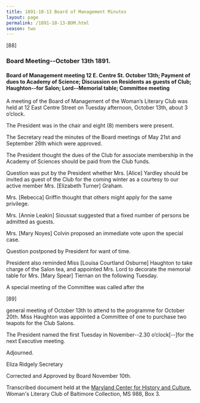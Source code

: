 ```yaml
---
title: 1891-10-13 Board of Management Minutes
layout: page
permalink: /1891-10-13-BOM.html
season: two
---
```

[88]

### Board Meeting--October 13th 1891.

#### Board of Management meeting 12 E. Centre St. October 13th; Payment of dues to Academy of Science; Discussion on Residents as guests of Club; Haughton--for Salon; Lord--Memorial table; Committee meeting

A meeting of the Board of Management of the Woman’s Literary Club was held at 12 East Centre Street on Tuesday afternoon, October 13th, about 3 o’clock.

The President was in the chair and eight (8) members were present.

The Secretary read the minutes of the Board meetings of May 21st and September 26th which were approved.

The President thought the dues of the Club for associate membership in the Academy of Sciences should be paid from the Club funds.

Question was put by the President whether Mrs. [Alice] Yardley should be invited as guest of the Club for the coming winter as a courtesy to our active member Mrs. [Elizabeth Turner] Graham.

Mrs. [Rebecca] Griffin thought that others might apply for the same privilege.

Mrs. [Annie Leakin] Sioussat suggested that a fixed number of persons be admitted as guests.

Mrs. [Mary Noyes] Colvin proposed an immediate vote upon the special case.

Question postponed by President for want of time.

President also reminded Miss [Louisa Courtland Osburne] Haughton to take charge of the Salon tea, and appointed Mrs. Lord to decorate the memorial table for Mrs. [Mary Spear] Tiernan on the following Tuesday.

A special meeting of the Committee was called after the

[89]

general meeting of October 13th to attend to the programme for October 20th. Miss Haughton was appointed a Committee of one to purchase two teapots for the Club Salons.

The President named the first Tuesday in November--2.30 o’clock[--]for the next Executive meeting.

Adjourned.

Eliza Ridgely
Secretary

Corrected and Approved by Board November 10th.

Transcribed document held at the [Maryland Center for History and Culture](http://mdhs.org/), Woman's Literary Club of Baltimore Collection, MS 988, Box 3. 